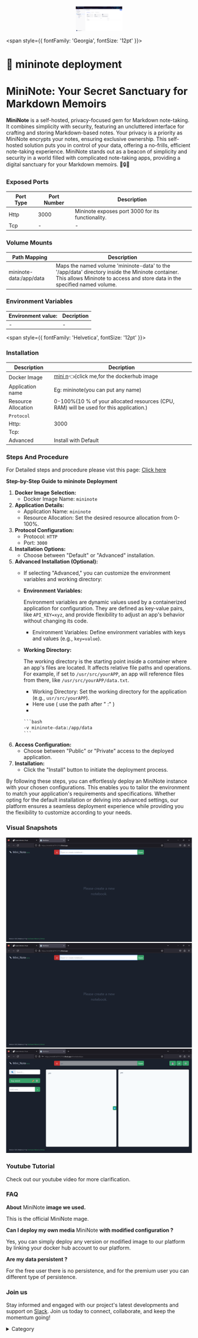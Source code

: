 
<p align="center">
  <img src="/img/vvc.png" alt="Alt Text" width="25%"/>
</p>

<span style={{ fontFamily: 'Georgia', fontSize: '12pt' }}>

# 📓 mininote deployment

# MiniNote: Your Secret Sanctuary for Markdown Memoirs

**MiniNote** is a self-hosted, privacy-focused gem for Markdown note-taking. It combines simplicity with security, featuring an uncluttered interface for crafting and storing Markdown-based notes. Your privacy is a priority as MiniNote encrypts your notes, ensuring exclusive ownership. This self-hosted solution puts you in control of your data, offering a no-frills, efficient note-taking experience. MiniNote stands out as a beacon of simplicity and security in a world filled with complicated note-taking apps, providing a digital sanctuary for your Markdown memoirs. 📝🔒✨
### Exposed Ports

| Port Type | Port Number | Description |
| --------- | ----------- | ----------- |
| Http       | 3000        | Mininote exposes port 3000 for its functionality. |
| Tcp       | -           | -             |

### Volume Mounts

| Path Mapping           | Description                                            |
| ----------------------- | ------------------------------------------------------ |
| mininote-data:/app/data | Maps the named volume 'mininote-data' to the '/app/data' directory inside the Mininote container. This allows Mininote to access and store data in the specified named volume. |

### Environment Variables

|   **Environment value:**          | Decription                                                                                                               | 
| --------------------- | ------                                                                                                                   | 
|-       |  -                              |

</span>


<span style={{ fontFamily: 'Helvetica', fontSize: '12pt' }}>

### Installation


|  Description          | Decription                                                                                                               | 
| --------------------- | ------                                                                                                                   | 
| Docker Image          |  [mini n](https://hub.docker.com/r/n1try/mininote)👈(click me,for the dockerhub image                                   |
| Application name      |  Eg: mininote(you can put any name)                                                                                        | 
| Resource Allocation   |  0-100%(10 % of your allocated resources (CPU, RAM) will be used for this application.)                                  | 
| `Protocol`            |                                                                                                                          | 
|  Http:                | 3000                                                                                                                  |
|  Tcp:                 |                                                                                                                          | 
|    Advanced           |    Install with Default                                                                                                  |

### Steps And Procedure

For Detailed steps and procedure please vist this page: [Click here](https://techscaleinfinite.github.io/introduction/cloud-float/Steps%20and%20procedure)




**Step-by-Step Guide to mininote Deployment**

1. **Docker Image Selection:**
   * Docker Image Name: `mininote`
2. **Application Details:**
   * Application Name: `mininote`
   * Resource Allocation: Set the desired resource allocation from 0-100%.
3. **Protocol Configuration:**
   * Protocol: `HTTP`
   * Port: `3000`
4. **Installation Options:**
   * Choose between "Default" or "Advanced" installation.
5. **Advanced Installation (Optional):**
   * If selecting "Advanced," you can customize the environment variables and working directory:
   *   **Environment Variables:**

       Environment variables are dynamic values used by a containerized application for configuration. They are defined as key-value pairs, like `API_KEY=xyz`, and provide flexibility to adjust an app's behavior without changing its code.

       * Environment Variables: Define environment variables with keys and values (e.g., `key=value`).
   *   **Working Directory:**

       The working directory is the starting point inside a container where an app's files are located. It affects relative file paths and operations. For example, if set to `/usr/src/yourAPP`, an app will reference files from there, like `/usr/src/yourAPP/data.txt`.

       * Working Directory: Set the working directory for the application (e.g., `usr/src/yourAPP`).
       * Here use ( use the path after   " :"  )
       *

           ```bash
           -v mininote-data:/app/data
           ```
6. **Access Configuration:**
   * Choose between "Public" or "Private" access to the deployed application.
7. **Installation:**
   * Click the "Install" button to initiate the deployment process.

By following these steps, you can effortlessly deploy an  MiniNote instance with your chosen configurations. This enables you to tailor the environment to match your application's requirements and specifications. Whether opting for the default installation or delving into advanced settings, our platform ensures a seamless deployment experience while providing you the flexibility to customize according to your needs.

### Visual Snapshots

![Alt Text](/img/yoy.jpg)
![Alt Text](/img/oo7.jpg)
![Alt Text](/img/ppu.jpg)


### Youtube Tutorial&#x20;

Check out our youtube video for more clarification.

### FAQ

**About** MiniNote **image we used.**

This is the official  MiniNote mage.

**Can I deploy my own media** MiniNote **with modified configuration ?**

Yes, you can simply deploy any version or modified image to our platform by linking your docker hub account to our platform.

**Are my data persistent ?**

For the free user there is no persistence, and for the premium user you can different type of persistence.

### Join us

Stay informed and engaged with our project's latest developments and support on [Slack](https://app.slack.com/client/T04QS32JX6E/C04QKEWE146). Join us today to connect, collaborate, and keep the momentum going!&#x20;

<details>

<summary>Category</summary>

Kubernetes, cloud computing, DevOps, cloud services, hosting platform, container orchestration, cloud infrastructure, cloud deployment, cloud management, cloud technology, cloud solutions, notes

</details>

</span>

